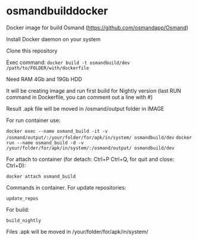 # osmandbuilddocker
Docker image for build Osmand (https://github.com/osmandapp/Osmand)

Install Docker daemon on your system

Clone this repository

Exec command: `docker build -t osmandbuild/dev /path/to/FOLDER/with/dockerfile`

Need RAM 4Gb and 19Gb HDD

It will be creating image and run first build for Nightly version (last RUN command in Dockerfile, you can comment out a line with #)

Result .apk file will be moved in /osmand/output folder in IMAGE

For run container use:

`docker exec --name osmand_build -it -v /osmand/output/:/your/folder/for/apk/in/system/ osmandbuild/dev`
`docker run --name osmand_build -d -v /your/folder/for/apk/in/system/:/osmand/output/ osmandbuild/dev`

For attach to container (for detach: Ctrl+P Ctrl+Q, for quit and close: Ctrl+D):

`docker attach osmand_build`

Commands in container. For update repositories: 

`update_repos`

For build:

`build_nightly`

Files .apk will be moved in /your/folder/for/apk/in/system/